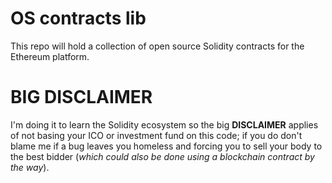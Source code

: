 # OS contracts lib

This repo will hold a collection of open source Solidity contracts for the
Ethereum platform. 

# BIG DISCLAIMER

I'm doing it to learn the Solidity ecosystem so the big **DISCLAIMER** applies of
not basing your ICO or investment fund on this code; if you do don't blame me if a
bug leaves you homeless and forcing you to sell your body to the best bidder
(*which could also be done using a blockchain contract by the way*).

